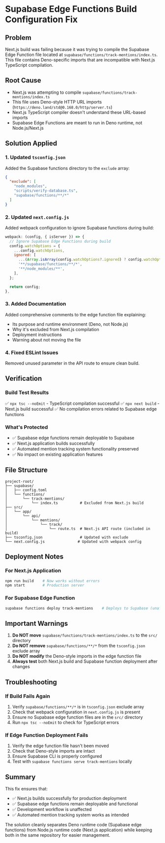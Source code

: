 # Supabase Edge Functions Build Configuration Fix

## Problem
Next.js build was failing because it was trying to compile the Supabase Edge Function file located at `supabase/functions/track-mentions/index.ts`. This file contains Deno-specific imports that are incompatible with Next.js TypeScript compilation.

## Root Cause
- Next.js was attempting to compile `supabase/functions/track-mentions/index.ts`
- This file uses Deno-style HTTP URL imports (`https://deno.land/std@0.168.0/http/server.ts`)
- Next.js TypeScript compiler doesn't understand these URL-based imports
- Supabase Edge Functions are meant to run in Deno runtime, not Node.js/Next.js

## Solution Applied

### 1. Updated `tsconfig.json`
Added the Supabase functions directory to the `exclude` array:

```json
{
  "exclude": [
    "node_modules",
    "scripts/verify-database.ts",
    "supabase/functions/**/*"
  ]
}
```

### 2. Updated `next.config.js`
Added webpack configuration to ignore Supabase functions during build:

```javascript
webpack: (config, { isServer }) => {
  // Ignore Supabase Edge Functions during build
  config.watchOptions = {
    ...config.watchOptions,
    ignored: [
      ...(Array.isArray(config.watchOptions?.ignored) ? config.watchOptions.ignored : []),
      '**/supabase/functions/**/*',
      '**/node_modules/**',
    ],
  };

  return config;
},
```

### 3. Added Documentation
Added comprehensive comments to the edge function file explaining:
- Its purpose and runtime environment (Deno, not Node.js)
- Why it's excluded from Next.js compilation
- Deployment instructions
- Warning about not moving the file

### 4. Fixed ESLint Issues
Removed unused parameter in the API route to ensure clean build.

## Verification

### Build Test Results
✅ `npx tsc --noEmit` - TypeScript compilation successful
✅ `npx next build` - Next.js build successful
✅ No compilation errors related to Supabase edge functions

### What's Protected
- ✅ Supabase edge functions remain deployable to Supabase
- ✅ Next.js application builds successfully
- ✅ Automated mention tracking system functionality preserved
- ✅ No impact on existing application features

## File Structure
```
project-root/
├── supabase/
│   ├── config.toml
│   └── functions/
│       └── track-mentions/
│           └── index.ts          # Excluded from Next.js build
├── src/
│   └── app/
│       └── api/
│           └── mentions/
│               └── track/
│                   └── route.ts  # Next.js API route (included in build)
├── tsconfig.json                 # Updated with exclude
└── next.config.js               # Updated with webpack config
```

## Deployment Notes

### For Next.js Application
```bash
npm run build    # Now works without errors
npm start        # Production server
```

### For Supabase Edge Function
```bash
supabase functions deploy track-mentions    # Deploys to Supabase (unaffected)
```

## Important Warnings

1. **Do NOT move** `supabase/functions/track-mentions/index.ts` to the `src/` directory
2. **Do NOT remove** `supabase/functions/**/*` from the `tsconfig.json` exclude array
3. **Do NOT modify** the Deno-style imports in the edge function file
4. **Always test** both Next.js build and Supabase function deployment after changes

## Troubleshooting

### If Build Fails Again
1. Verify `supabase/functions/**/*` is in `tsconfig.json` exclude array
2. Check that webpack configuration in `next.config.js` is present
3. Ensure no Supabase edge function files are in the `src/` directory
4. Run `npx tsc --noEmit` to check for TypeScript errors

### If Edge Function Deployment Fails
1. Verify the edge function file hasn't been moved
2. Check that Deno-style imports are intact
3. Ensure Supabase CLI is properly configured
4. Test with `supabase functions serve track-mentions` locally

## Summary
This fix ensures that:
- ✅ Next.js builds successfully for production deployment
- ✅ Supabase edge functions remain deployable and functional
- ✅ Development workflow is unaffected
- ✅ Automated mention tracking system works as intended

The solution cleanly separates Deno runtime code (Supabase edge functions) from Node.js runtime code (Next.js application) while keeping both in the same repository for easier management.
